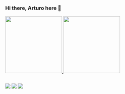 ### Hi there, Arturo here 👋
 <div>
  <a href="https://github.com/ArturoBatistute">
  <img height="180em" src="https://github-readme-stats.vercel.app/api?username=arturobatistute&show_icons=true&theme=nord&include_all_commits=true&count_private=true"/>
  <img height="180em" src="https://github-readme-stats.vercel.app/api/top-langs/?username=arturobatistute&layout=compact&langs_count=7&theme=nord"/>
</div>
 
 ##
 
 <div> 
    <a href="https://www.linkedin.com/in/arturo-h-batistute/" target="_blank"><img src="https://img.shields.io/badge/-LinkedIn-%230077B5?style=for-the-badge&logo=linkedin&logoColor=white" target="_blank"></a> 
    <a href="https://arturobatistute.medium.com/" target="_blank"><img src="https://img.shields.io/badge/Medium-12100E?style=for-the-badge&logo=medium&logoColor=white" target="_blank"></a>
  <a href="https://www.twitch.tv/woodscode" target="_blank"><img src="https://img.shields.io/badge/Twitch-9146FF?style=for-the-badge&logo=twitch&logoColor=white" target="_blank"></a> 
 </div>
 
 ##
